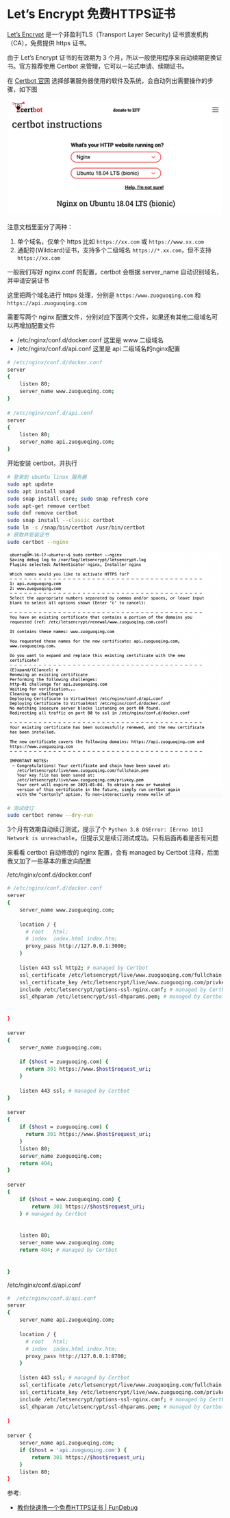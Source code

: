 # Let’s Encrypt 免费HTTPS证书
[Let’s Encrypt](https://letsencrypt.org/) 是一个非盈利TLS（Transport Layer Security) 证书颁发机构（CA），免费提供 https 证书。 

由于 Let’s Encrypt 证书的有效期为 3 个月，所以一般使用程序来自动续期更换证书。官方推荐使用 Certbot 来管理，它可以一站式申请、续期证书。

在 [Certbot 官网](https://certbot.eff.org/) 选择部署服务器使用的软件及系统，会自动列出需要操作的步骤，如下图

![https_cert_1.png](../../../images/blog/web/https_cert_1.png)

注意文档里面分了两种：
1. 单个域名，仅单个 https 比如 `https://xx.com` 或 `https://www.xx.com`
2. 通配符(Wildcard)证书，支持多个二级域名 `https://*.xx.com`，但不支持 `https://xx.com`

一般我们写好 nginx.conf 的配置，certbot 会根据 server_name 自动识别域名，并申请安装证书

这里把两个域名进行 https 处理，分别是 `https:/www.zuoguoqing.com` 和 `https://api.zuoguoqing.com`

需要写两个 nginx 配置文件，分别对应下面两个文件，如果还有其他二级域名可以再增加配置文件
- /etc/nginx/conf.d/docker.conf  这里是 www 二级域名
- /etc/nginx/conf.d/api.conf 这里是 api 二级域名的nginx配置

```bash
# /etc/nginx/conf.d/docker.conf 
server
{
    listen 80;
    server_name www.zuoguoqing.com;
}

# /etc/nginx/conf.d/api.conf 
server
{
    listen 80;
    server_name api.zuoguoqing.com;
}
```
开始安装 certbot，并执行
```bash
# 登录到 ubuntu linux 服务器
sudo apt update
sudo apt install snapd
sudo snap install core; sudo snap refresh core
sudo apt-get remove certbot
sudo dnf remove certbot
sudo snap install --classic certbot
sudo ln -s /snap/bin/certbot /usr/bin/certbot
# 获取并安装证书
sudo certbot --nginx
```

![https_cert_2.png](../../../images/blog/web/https_cert_2.png)

```bash
# 测试续订
sudo certbot renew --dry-run
```

3个月有效期自动续订测试，提示了个 `Python 3.8 OSError: [Errno 101] Network is unreachable`，但提示又是续订测试成功。只有后面再看是否有问题

来看看 certbot 自动修改的 nginx 配置，会有 managed by Certbot 注释，后面我又加了一些基本的重定向配置

/etc/nginx/conf.d/docker.conf
```bash
# /etc/nginx/conf.d/docker.conf 
server
{
    server_name www.zuoguoqing.com;

    location / {
      # root   html;
      # index  index.html index.htm;
      proxy_pass http://127.0.0.1:3000;
    }

    listen 443 ssl http2; # managed by Certbot
    ssl_certificate /etc/letsencrypt/live/www.zuoguoqing.com/fullchain.pem; # managed by Certbot
    ssl_certificate_key /etc/letsencrypt/live/www.zuoguoqing.com/privkey.pem; # managed by Certbot
    include /etc/letsencrypt/options-ssl-nginx.conf; # managed by Certbot
    ssl_dhparam /etc/letsencrypt/ssl-dhparams.pem; # managed by Certbot


}

server
{
    server_name zuoguoqing.com;

    if ($host = zuoguoqing.com) {
      return 301 https://www.$host$request_uri;
    }

    listen 443 ssl; # managed by Certbot
}

server
{ 
    if ($host = zuoguoqing.com) {
      return 301 https://www.$host$request_uri;
    }
    listen 80;
    server_name zuoguoqing.com;
    return 404;
}

server
{
    if ($host = www.zuoguoqing.com) {
        return 301 https://$host$request_uri;
    } # managed by Certbot


    listen 80;
    server_name www.zuoguoqing.com;
    return 404; # managed by Certbot


}
```
/etc/nginx/conf.d/api.conf 
```bash
#  /etc/nginx/conf.d/api.conf 
server
{
    server_name api.zuoguoqing.com;

    location / {
      # root   html;
      # index  index.html index.htm;
      proxy_pass http://127.0.0.1:8700;
    }

    listen 443 ssl; # managed by Certbot
    ssl_certificate /etc/letsencrypt/live/www.zuoguoqing.com/fullchain.pem; # managed by Certbot
    ssl_certificate_key /etc/letsencrypt/live/www.zuoguoqing.com/privkey.pem; # managed by Certbot
    include /etc/letsencrypt/options-ssl-nginx.conf; # managed by Certbot
    ssl_dhparam /etc/letsencrypt/ssl-dhparams.pem; # managed by Certbot

}

server {
    server_name api.zuoguoqing.com;
    if ($host = 'api.zuoguoqing.com') {
        return 301 https://$host$request_uri;
    }
    listen 80;
}
```

参考:
- [教你快速撸一个免费HTTPS证书 | FunDebug](https://blog.fundebug.com/2018/07/06/apply-lets-encrypt-certificate/)
